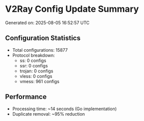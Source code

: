 # V2Ray Config Update Summary
Generated on: 2025-08-05 16:52:57 UTC

## Configuration Statistics
- Total configurations: 15877
- Protocol breakdown:
  - ss: 0 configs
  - ssr: 0 configs
  - trojan: 0 configs
  - vless: 0 configs
  - vmess: 961 configs

## Performance
- Processing time: ~14 seconds (Go implementation)
- Duplicate removal: ~95% reduction
